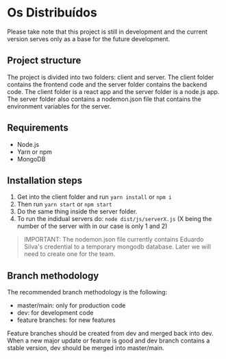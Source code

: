 # Os Distribuídos

Please take note that this project is still in development and the current version serves only as a base for the future development.

## Project structure

The project is divided into two folders: client and server. The client folder contains the frontend code and the server folder contains the backend code.
The client folder is a react app and the server folder is a node.js app. The server folder also contains a nodemon.json file that contains the environment variables for the server.

## Requirements

- Node.js
- Yarn or npm
- MongoDB

## Installation steps

1. Get into the client folder and run `yarn install` or `npm i`
2. Then run `yarn start` or `npm start`
3. Do the same thing inside the server folder.
4. To run the indidual servers do: `node dist/js/serverX.js` (X being the number of the server with in our case is only 1 and 2)

> IMPORTANT: The nodemon.json file currently contains Eduardo Silva's credential to a temporary mongodb database. Later we will need to create one for the team.

## Branch methodology

The recommended branch methodology is the following:

- master/main: only for production code
- dev: for development code
- feature branches: for new features

Feature branches should be created from dev and merged back into dev. When a new major update or feature is good and dev branch contains a stable version, dev should be merged into master/main.

